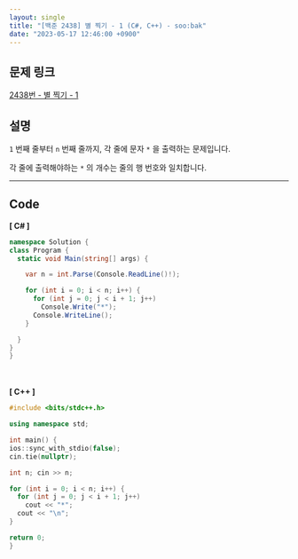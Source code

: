 ```yaml
---
layout: single
title: "[백준 2438] 별 찍기 - 1 (C#, C++) - soo:bak"
date: "2023-05-17 12:46:00 +0900"
---
```


## 문제 링크
  [2438번 - 별 찍기 - 1](https://www.acmicpc.net/problem/2438)

## 설명
`1` 번째 줄부터 `n` 번째 줄까지, 각 줄에 문자 `*` 을 출력하는 문제입니다. <br>

각 줄에 출력해야하는 `*` 의 개수는 줄의 행 번호와 일치합니다. <br>

- - -

## Code
<b>[ C# ] </b>
<br>

  ```c#
namespace Solution {
  class Program {
    static void Main(string[] args) {

      var n = int.Parse(Console.ReadLine()!);

      for (int i = 0; i < n; i++) {
        for (int j = 0; j < i + 1; j++)
          Console.Write("*");
        Console.WriteLine();
      }

    }
  }
}
  ```
<br><br>
<b>[ C++ ] </b>
<br>

  ```c++
#include <bits/stdc++.h>

using namespace std;

int main() {
  ios::sync_with_stdio(false);
  cin.tie(nullptr);

  int n; cin >> n;

  for (int i = 0; i < n; i++) {
    for (int j = 0; j < i + 1; j++)
      cout << "*";
    cout << "\n";
  }

  return 0;
}
  ```

